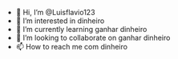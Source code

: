 - 👋 Hi, I’m @Luisflavio123
- 👀 I’m interested in dinheiro 
- 🌱 I’m currently learning ganhar dinheiro 
- 💞️ I’m looking to collaborate on ganhar dinheiro 
- 📫 How to reach me com dinheiro

<!---
Luisflavio123/Luisflavio123 is a ✨ special ✨ repository because its `README.md` (this file) appears on your GitHub profile.
You can click the Preview link to take a look at your changes.
--->
